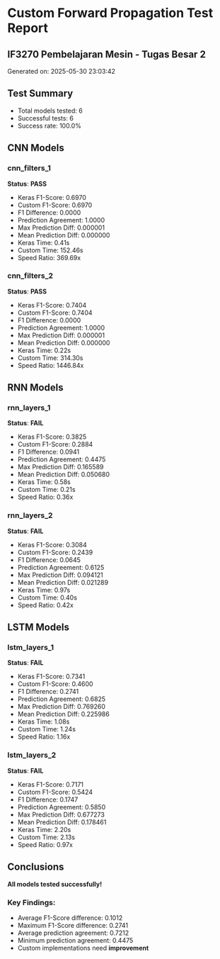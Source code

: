 # Custom Forward Propagation Test Report
## IF3270 Pembelajaran Mesin - Tugas Besar 2
Generated on: 2025-05-30 23:03:42

## Test Summary
- Total models tested: 6
- Successful tests: 6
- Success rate: 100.0%

## CNN Models

### cnn_filters_1
**Status**: **PASS**
- Keras F1-Score: 0.6970
- Custom F1-Score: 0.6970
- F1 Difference: 0.0000
- Prediction Agreement: 1.0000
- Max Prediction Diff: 0.000001
- Mean Prediction Diff: 0.000000
- Keras Time: 0.41s
- Custom Time: 152.46s
- Speed Ratio: 369.69x

### cnn_filters_2
**Status**: **PASS**
- Keras F1-Score: 0.7404
- Custom F1-Score: 0.7404
- F1 Difference: 0.0000
- Prediction Agreement: 1.0000
- Max Prediction Diff: 0.000001
- Mean Prediction Diff: 0.000000
- Keras Time: 0.22s
- Custom Time: 314.30s
- Speed Ratio: 1446.84x

## RNN Models

### rnn_layers_1
**Status**: **FAIL**
- Keras F1-Score: 0.3825
- Custom F1-Score: 0.2884
- F1 Difference: 0.0941
- Prediction Agreement: 0.4475
- Max Prediction Diff: 0.165589
- Mean Prediction Diff: 0.050680
- Keras Time: 0.58s
- Custom Time: 0.21s
- Speed Ratio: 0.36x

### rnn_layers_2
**Status**: **FAIL**
- Keras F1-Score: 0.3084
- Custom F1-Score: 0.2439
- F1 Difference: 0.0645
- Prediction Agreement: 0.6125
- Max Prediction Diff: 0.094121
- Mean Prediction Diff: 0.021289
- Keras Time: 0.97s
- Custom Time: 0.40s
- Speed Ratio: 0.42x

## LSTM Models

### lstm_layers_1
**Status**: **FAIL**
- Keras F1-Score: 0.7341
- Custom F1-Score: 0.4600
- F1 Difference: 0.2741
- Prediction Agreement: 0.6825
- Max Prediction Diff: 0.769260
- Mean Prediction Diff: 0.225986
- Keras Time: 1.08s
- Custom Time: 1.24s
- Speed Ratio: 1.16x

### lstm_layers_2
**Status**: **FAIL**
- Keras F1-Score: 0.7171
- Custom F1-Score: 0.5424
- F1 Difference: 0.1747
- Prediction Agreement: 0.5850
- Max Prediction Diff: 0.677273
- Mean Prediction Diff: 0.178461
- Keras Time: 2.20s
- Custom Time: 2.13s
- Speed Ratio: 0.97x

## Conclusions

**All models tested successfully!**

### Key Findings:
- Average F1-Score difference: 0.1012
- Maximum F1-Score difference: 0.2741
- Average prediction agreement: 0.7212
- Minimum prediction agreement: 0.4475
- Custom implementations need **improvement**
